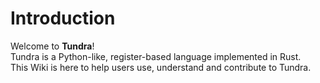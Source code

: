 # Introduction

Welcome to **Tundra**!  
Tundra is a Python-like, register-based language implemented in Rust.  
This Wiki is here to help users use, understand and contribute to Tundra.